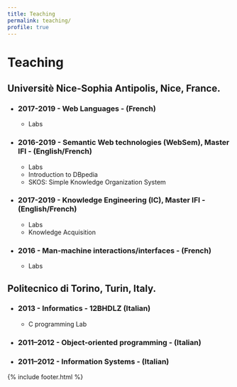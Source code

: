 ```yaml
---
title: Teaching
permalink: teaching/
profile: true
---
```


# Teaching

## Universitè Nice-Sophia Antipolis, Nice, France.

- ### 2017-2019 - Web Languages - (French)
    - Labs

- ### 2016-2019 - Semantic Web technologies (WebSem), Master IFI - (English/French)
    - Labs
    - Introduction to DBpedia
    - SKOS: Simple Knowledge Organization System

- ### 2017-2019 - Knowledge Engineering (IC), Master IFI - (English/French)
    - Labs
    - Knowledge Acquisition

- ### 2016 - Man-machine interactions/interfaces - (French)
    - Labs

## Politecnico di Torino, Turin, Italy.
- ### 2013 - Informatics - 12BHDLZ (Italian)
    - C programming Lab
- ### 2011–2012 - Object-oriented programming - (Italian)
- ### 2011–2012 - Information Systems - (Italian)

{% include footer.html %}
